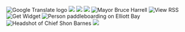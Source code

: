  ![Google Translate logo]()  ![](https://www.google.com/images/cleardot.gif)  ![](https://www.google.com/images/cleardot.gif)  ![](https://www.google.com/images/cleardot.gif)  ![Mayor Bruce Harrell](https://www.seattle.gov/images/MayorHarrell/Home/headshotwebcrop.jpg)  ![View RSS](https://content.govdelivery.com/assets/widget/rss-4bd1539f37385414b69a84c4ddcc8ddfc25f1f00c774fb4a621bc3c3c4bffd6e.png)  ![Get Widget](https://content.govdelivery.com/assets/widget/embed-ba0a7070a9340da5e06ed50cf3bdc606f4658bb6cb9885078e193c75113b0538.png)  ![Person paddleboarding on Elliott Bay](https://harrell.seattle.gov/wp-content/uploads/sites/23/2023/12/DSC_6955-Edit-150x150.jpg)  ![Headshot of Chief Shon Barnes](https://harrell.seattle.gov/wp-content/uploads/sites/23/2025/01/Barnes-headshot-150x150.jpg)  ![](https://harrell.seattle.gov/wp-content/uploads/sites/23/2025/05/DSC1702-150x150.jpg)  ![]() 